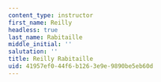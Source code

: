 ```yaml
---
content_type: instructor
first_name: Reilly
headless: true
last_name: Rabitaille
middle_initial: ''
salutation: ''
title: Reilly Rabitaille
uid: 41957ef0-44f6-b126-3e9e-9890be5eb60d
---
```

